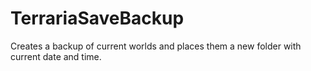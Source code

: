 # TerrariaSaveBackup

Creates a backup of current worlds and places them a new folder with current date and time.

